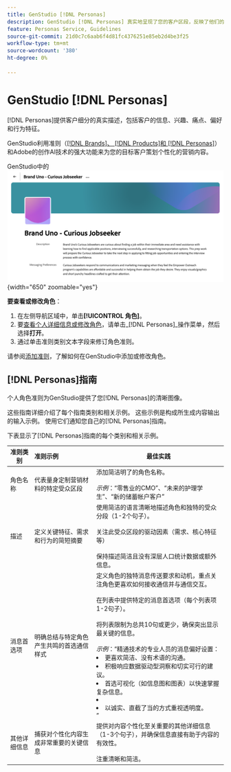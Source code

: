 ```yaml
---
title: GenStudio [!DNL Personas]
description: GenStudio [!DNL Personas] 真实地呈现了您的客户区段，反映了他们的兴趣、痛点、偏好和行为特征。
feature: Personas Service, Guidelines
source-git-commit: 21d0c7c6aab6f4d81fc4376251e85eb2d4be3f25
workflow-type: tm+mt
source-wordcount: '380'
ht-degree: 0%

---
```



# GenStudio [!DNL Personas]

[!DNL Personas]提供客户细分的真实描述，包括客户的信息、兴趣、痛点、偏好和行为特征。

GenStudio利用准则（[[!DNL Brands]、 [!DNL Products]和 [!DNL Personas]](overview.md)）和Adobe的创作AI技术的强大功能来为您的目标客户策划个性化的营销内容。&#x200B;

GenStudio中的![[!DNL Personas]准则](/help/assets/personas-guidelines.png){width="650" zoomable="yes"}

**要查看或修改角色**：

1. 在左侧导航区域中，单击&#x200B;**[!UICONTROL 角色]**。
1. 要[查看个人详细信息或修改角色](add-guidelines.md#manage-personas)，请单击&#x200B;_[!DNL Personas]_操作菜单，然后选择&#x200B;**打开**。
1. 通过单击准则类别文本字段来修订角色准则。

请参阅[添加准则](add-guidelines.md)，了解如何在GenStudio中添加或修改角色。

## [!DNL Personas]指南

个人角色准则为GenStudio提供了您[!DNL Personas]的清晰图像。

这些指南详细介绍了每个指南类别和相关示例。 这些示例是构成所生成内容输出的输入示例。 使用它们通知您自己的[!DNL Personas]指南。

下表显示了[!DNL Personas]指南的每个类别和相关示例。

| 准则类别 | 准则示例 | 最佳实践 |
| ------------------| :---------- |-------------|
| 角色名称 | 代表量身定制营销材料的特定受众区段 | 添加简洁明了的角色名称。<br><br>_示例_：“零售业的CMO”、“未来的护理学生”、“新的储蓄帐户客户” |
| 描述 | 定义关键特征、需求和行为的简短摘要 | 使用简洁的语言清晰地描述角色和独特的受众分段（1-2个句子）。<br><br>关注此受众区段的驱动因素（需求、核心特征等）<br><br>保持描述简洁且没有深层人口统计数据或额外信息。 |
| 消息首选项 | 明确总结与特定角色产生共鸣的首选通信样式 | 定义角色的独特消息传送要求和动机，重点关注角色更喜欢如何接收通信并与通信交互。<br><br>在列表中提供特定的消息首选项（每个列表项1-2句子）。<br><br>将列表限制为总共10句或更少，确保突出显示最关键的信息。<br><br>_示例_：“精通技术的专业人员的消息偏好设置：<li>更喜欢简洁、没有术语的沟通。</li><li>积极响应数据驱动型洞察和切实可行的建议。</li><li>首选可视化（如信息图和图表）以快速掌握复杂信息。<li><li>以诚实、直截了当的方式重视透明度。</li>” |
| 其他详细信息 | 捕获对个性化内容生成非常重要的关键信息 | 提供对内容个性化至关重要的其他详细信息（1-3个句子），并确保信息直接有助于内容的有效性。<br><br>注重清晰和简洁。 |
